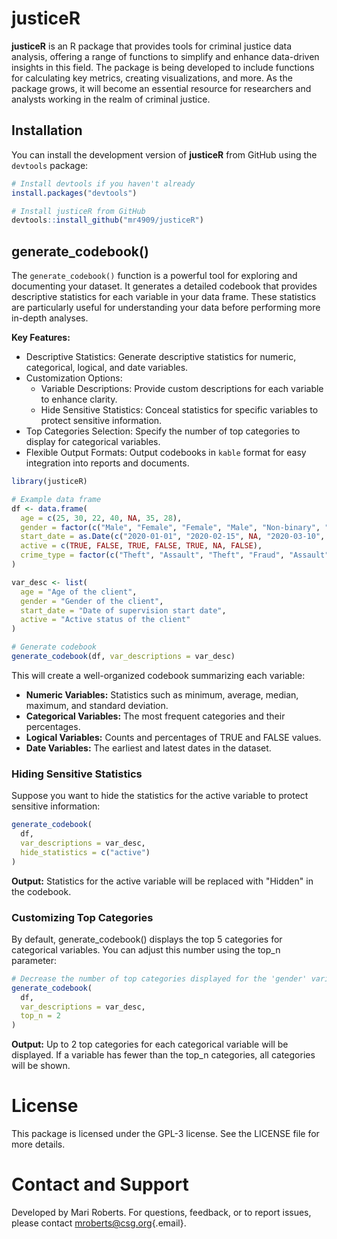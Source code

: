 # justiceR

**justiceR** is an R package that provides tools for criminal justice data analysis, offering a range of functions to simplify and enhance data-driven insights in this field. The package is being developed to include functions for calculating key metrics, creating visualizations, and more. As the package grows, it will become an essential resource for researchers and analysts working in the realm of criminal justice.

## Installation

You can install the development version of **justiceR** from GitHub using the `devtools` package:

``` r
# Install devtools if you haven't already
install.packages("devtools")

# Install justiceR from GitHub
devtools::install_github("mr4909/justiceR")
```

## generate_codebook()

The `generate_codebook()` function is a powerful tool for exploring and documenting your dataset. It generates a detailed codebook that provides descriptive statistics for each variable in your data frame. These statistics are particularly useful for understanding your data before performing more in-depth analyses.

**Key Features:**

-   Descriptive Statistics: Generate descriptive statistics for numeric, categorical, logical, and date variables.
-   Customization Options:
    -   Variable Descriptions: Provide custom descriptions for each variable to enhance clarity.
    -   Hide Sensitive Statistics: Conceal statistics for specific variables to protect sensitive information.
-   Top Categories Selection: Specify the number of top categories to display for categorical variables.
-   Flexible Output Formats: Output codebooks in `kable` format for easy integration into reports and documents.

``` r
library(justiceR)

# Example data frame
df <- data.frame(
  age = c(25, 30, 22, 40, NA, 35, 28),
  gender = factor(c("Male", "Female", "Female", "Male", "Non-binary", "Female", "Male")),
  start_date = as.Date(c("2020-01-01", "2020-02-15", NA, "2020-03-10", "2020-04-20", "2020-05-25", "2020-06-30")),
  active = c(TRUE, FALSE, TRUE, FALSE, TRUE, NA, FALSE),
  crime_type = factor(c("Theft", "Assault", "Theft", "Fraud", "Assault", "Theft", "Robbery"))
)

var_desc <- list(
  age = "Age of the client",
  gender = "Gender of the client",
  start_date = "Date of supervision start date",
  active = "Active status of the client"
)

# Generate codebook
generate_codebook(df, var_descriptions = var_desc)
```
This will create a well-organized codebook summarizing each variable:

- **Numeric Variables:** Statistics such as minimum, average, median, maximum, and standard deviation.
- **Categorical Variables:** The most frequent categories and their percentages.
- **Logical Variables:** Counts and percentages of TRUE and FALSE values.
- **Date Variables:** The earliest and latest dates in the dataset.

### Hiding Sensitive Statistics

Suppose you want to hide the statistics for the active variable to protect sensitive information:

``` r
generate_codebook(
  df, 
  var_descriptions = var_desc, 
  hide_statistics = c("active")
)
```

**Output:** Statistics for the active variable will be replaced with "Hidden" in the codebook.

### Customizing Top Categories

By default, generate_codebook() displays the top 5 categories for categorical variables. You can adjust this number using the top_n parameter:

``` r
# Decrease the number of top categories displayed for the 'gender' variable
generate_codebook(
  df, 
  var_descriptions = var_desc, 
  top_n = 2
)
```

**Output:** Up to 2 top categories for each categorical variable will be displayed. If a variable has fewer than the top_n categories, all categories will be shown.

# License

This package is licensed under the GPL-3 license. See the LICENSE file for more details.

# Contact and Support

Developed by Mari Roberts. For questions, feedback, or to report issues, please contact [mroberts\@csg.org](mailto:mroberts@csg.org){.email}.

